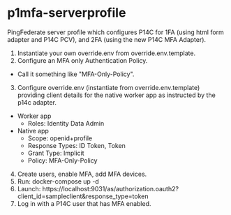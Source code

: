 # p1mfa-serverprofile

PingFederate server profile which configures P14C for 1FA (using html form adapter and P14C PCV), and 2FA (using the new P14C MFA Adapter).

1. Instantiate your own override.env from override.env.template.
2. Configure an MFA only Authentication Policy.
  - Call it something like "MFA-Only-Policy".
3. Configure override.env (instantiate from override.env.template) providing client details for the native worker app as instructed by the p14c adapter.
  - Worker app
    - Roles: Identity Data Admin
  - Native app
    - Scope: openid+profile
    - Response Types: ID Token, Token
    - Grant Type: Implicit
    - Policy: MFA-Only-Policy
4. Create users, enable MFA, add MFA devices.
5. Run: docker-compose up -d
6. Launch: https://localhost:9031/as/authorization.oauth2?client_id=sampleclient&response_type=token
7. Log in with a P14C user that has MFA enabled.
